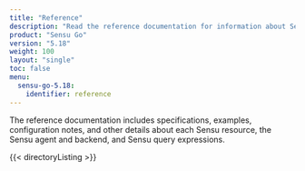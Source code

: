 ```yaml
---
title: "Reference"
description: "Read the reference documentation for information about Sensu resources, specifications, and example configurations."
product: "Sensu Go"
version: "5.18"
weight: 100
layout: "single"
toc: false
menu:
  sensu-go-5.18:
    identifier: reference
---
```


The reference documentation includes specifications, examples, configuration notes, and other details about each Sensu resource, the Sensu agent and backend, and Sensu query expressions.

{{< directoryListing >}}

